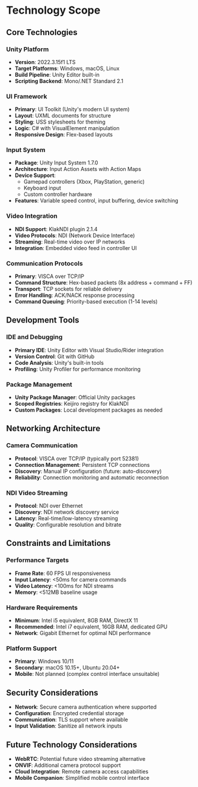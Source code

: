 # Technology Scope

## Core Technologies

### Unity Platform
- **Version**: 2022.3.15f1 LTS
- **Target Platforms**: Windows, macOS, Linux
- **Build Pipeline**: Unity Editor built-in
- **Scripting Backend**: Mono/.NET Standard 2.1

### UI Framework
- **Primary**: UI Toolkit (Unity's modern UI system)
- **Layout**: UXML documents for structure
- **Styling**: USS stylesheets for theming
- **Logic**: C# with VisualElement manipulation
- **Responsive Design**: Flex-based layouts

### Input System
- **Package**: Unity Input System 1.7.0
- **Architecture**: Input Action Assets with Action Maps
- **Device Support**: 
  - Gamepad controllers (Xbox, PlayStation, generic)
  - Keyboard input
  - Custom controller hardware
- **Features**: Variable speed control, input buffering, device switching

### Video Integration
- **NDI Support**: KlakNDI plugin 2.1.4
- **Video Protocols**: NDI (Network Device Interface)
- **Streaming**: Real-time video over IP networks
- **Integration**: Embedded video feed in controller UI

### Communication Protocols
- **Primary**: VISCA over TCP/IP
- **Command Structure**: Hex-based packets (8x address + command + FF)
- **Transport**: TCP sockets for reliable delivery
- **Error Handling**: ACK/NACK response processing
- **Command Queuing**: Priority-based execution (1-14 levels)

## Development Tools

### IDE and Debugging
- **Primary IDE**: Unity Editor with Visual Studio/Rider integration
- **Version Control**: Git with GitHub
- **Code Analysis**: Unity's built-in tools
- **Profiling**: Unity Profiler for performance monitoring

### Package Management
- **Unity Package Manager**: Official Unity packages
- **Scoped Registries**: Keijiro registry for KlakNDI
- **Custom Packages**: Local development packages as needed

## Networking Architecture

### Camera Communication
- **Protocol**: VISCA over TCP/IP (typically port 52381)
- **Connection Management**: Persistent TCP connections
- **Discovery**: Manual IP configuration (future: auto-discovery)
- **Reliability**: Connection monitoring and automatic reconnection

### NDI Video Streaming
- **Protocol**: NDI over Ethernet
- **Discovery**: NDI network discovery service
- **Latency**: Real-time/low-latency streaming
- **Quality**: Configurable resolution and bitrate

## Constraints and Limitations

### Performance Targets
- **Frame Rate**: 60 FPS UI responsiveness
- **Input Latency**: <50ms for camera commands
- **Video Latency**: <100ms for NDI streams
- **Memory**: <512MB baseline usage

### Hardware Requirements
- **Minimum**: Intel i5 equivalent, 8GB RAM, DirectX 11
- **Recommended**: Intel i7 equivalent, 16GB RAM, dedicated GPU
- **Network**: Gigabit Ethernet for optimal NDI performance

### Platform Support
- **Primary**: Windows 10/11
- **Secondary**: macOS 10.15+, Ubuntu 20.04+
- **Mobile**: Not planned (complex control interface unsuitable)

## Security Considerations
- **Network**: Secure camera authentication where supported
- **Configuration**: Encrypted credential storage
- **Communication**: TLS support where available
- **Input Validation**: Sanitize all network inputs

## Future Technology Considerations
- **WebRTC**: Potential future video streaming alternative
- **ONVIF**: Additional camera protocol support
- **Cloud Integration**: Remote camera access capabilities
- **Mobile Companion**: Simplified mobile control interface